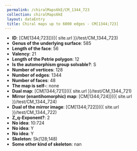 ```yaml
--- 
 permalink: /chiralMaps6kE/CM_1344_723 
 collection: chiralMaps6kE
 layout: dataEntry
 title: Chiral maps up to 6000 edges - CM[1344;723]
---
```


- **ID**: [CM[1344;723]]({{ site.url }}/test/CM_1344_723)
- **Genus of the underlying surface**: 585
- **Length of the face**: 56
- **Valency**: 21
- **Length of the Petrie polygon**: 12
- **Is the automorphism group solvable?**: S
- **Number of vertices**: 128
- **Number of edges**: 1344
- **Number of faces**: 48
- **The map is self-**: none
- **Dual map**: [CM[1344;721]]({{ site.url }}/test/CM_1344_721)
- **Mirror (enantihomorphic) map**: [CM[1344;724]]({{ site.url }}/test/CM_1344_724)
- **Dual of the mirror image**: [CM[1344;722]]({{ site.url }}/test/CM_1344_722)
- **Z_q-Exponent?**: 2
- **No idea**:  10:724
- **No idea**: Y
- **No idea**: Y
- **Skeleton**: Sk(128;148)
- **Some other kind of skeleton**: nan
